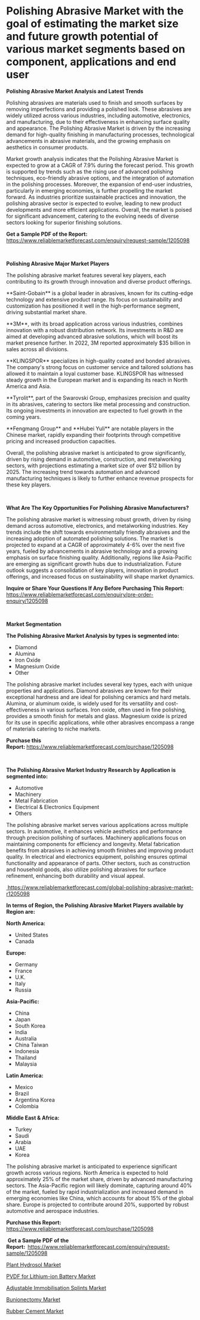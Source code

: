 <p><h1>Polishing Abrasive Market with the goal of estimating the market size and future growth potential of various market segments based on component, applications and end user</h1></p><p><strong>Polishing Abrasive Market Analysis and Latest Trends</strong></p>
<p><p>Polishing abrasives are materials used to finish and smooth surfaces by removing imperfections and providing a polished look. These abrasives are widely utilized across various industries, including automotive, electronics, and manufacturing, due to their effectiveness in enhancing surface quality and appearance. The Polishing Abrasive Market is driven by the increasing demand for high-quality finishing in manufacturing processes, technological advancements in abrasive materials, and the growing emphasis on aesthetics in consumer products.</p><p>Market growth analysis indicates that the Polishing Abrasive Market is expected to grow at a CAGR of 7.9% during the forecast period. This growth is supported by trends such as the rising use of advanced polishing techniques, eco-friendly abrasive options, and the integration of automation in the polishing processes. Moreover, the expansion of end-user industries, particularly in emerging economies, is further propelling the market forward. As industries prioritize sustainable practices and innovation, the polishing abrasive sector is expected to evolve, leading to new product developments and more efficient applications. Overall, the market is poised for significant advancement, catering to the evolving needs of diverse sectors looking for superior finishing solutions.</p></p>
<p><strong>Get a Sample PDF of the Report:&nbsp;</strong> <a href="https://www.reliablemarketforecast.com/enquiry/request-sample/1205098?utm_campaign=1144&utm_medium=2&utm_source=Github&utm_content=ia&utm_term=10112024&utm_id=polishing-abrasive">https://www.reliablemarketforecast.com/enquiry/request-sample/1205098</a></p>
<p>&nbsp;</p>
<p><strong>Polishing Abrasive Major Market Players</strong></p>
<p><p>The polishing abrasive market features several key players, each contributing to its growth through innovation and diverse product offerings. </p><p>**Saint-Gobain** is a global leader in abrasives, known for its cutting-edge technology and extensive product range. Its focus on sustainability and customization has positioned it well in the high-performance segment, driving substantial market share.</p><p>**3M**, with its broad application across various industries, combines innovation with a robust distribution network. Its investments in R&D are aimed at developing advanced abrasive solutions, which will boost its market presence further. In 2022, 3M reported approximately $35 billion in sales across all divisions.</p><p>**KLINGSPOR** specializes in high-quality coated and bonded abrasives. The company's strong focus on customer service and tailored solutions has allowed it to maintain a loyal customer base. KLINGSPOR has witnessed steady growth in the European market and is expanding its reach in North America and Asia.</p><p>**Tyrolit**, part of the Swarovski Group, emphasizes precision and quality in its abrasives, catering to sectors like metal processing and construction. Its ongoing investments in innovation are expected to fuel growth in the coming years.</p><p>**Fengmang Group** and **Hubei Yuli** are notable players in the Chinese market, rapidly expanding their footprints through competitive pricing and increased production capacities. </p><p>Overall, the polishing abrasive market is anticipated to grow significantly, driven by rising demand in automotive, construction, and metalworking sectors, with projections estimating a market size of over $12 billion by 2025. The increasing trend towards automation and advanced manufacturing techniques is likely to further enhance revenue prospects for these key players.</p></p>
<p>&nbsp;</p>
<p><strong>What Are The Key Opportunities For Polishing Abrasive Manufacturers?</strong></p>
<p><p>The polishing abrasive market is witnessing robust growth, driven by rising demand across automotive, electronics, and metalworking industries. Key trends include the shift towards environmentally friendly abrasives and the increasing adoption of automated polishing solutions. The market is projected to expand at a CAGR of approximately 4-6% over the next five years, fueled by advancements in abrasive technology and a growing emphasis on surface finishing quality. Additionally, regions like Asia-Pacific are emerging as significant growth hubs due to industrialization. Future outlook suggests a consolidation of key players, innovation in product offerings, and increased focus on sustainability will shape market dynamics.</p></p>
<p><strong>Inquire or Share Your Questions If Any Before Purchasing This Report:</strong> <a href="https://www.reliablemarketforecast.com/enquiry/pre-order-enquiry/1205098?utm_campaign=1144&utm_medium=2&utm_source=Github&utm_content=ia&utm_term=10112024&utm_id=polishing-abrasive">https://www.reliablemarketforecast.com/enquiry/pre-order-enquiry/1205098</a></p>
<p>&nbsp;</p>
<p><strong>Market Segmentation</strong></p>
<p><strong>The Polishing Abrasive Market Analysis by types is segmented into:</strong></p>
<p><ul><li>Diamond</li><li>Alumina</li><li>Iron Oxide</li><li>Magnesium Oxide</li><li>Other</li></ul></p>
<p><p>The polishing abrasive market includes several key types, each with unique properties and applications. Diamond abrasives are known for their exceptional hardness and are ideal for polishing ceramics and hard metals. Alumina, or aluminum oxide, is widely used for its versatility and cost-effectiveness in various surfaces. Iron oxide, often used in fine polishing, provides a smooth finish for metals and glass. Magnesium oxide is prized for its use in specific applications, while other abrasives encompass a range of materials catering to niche markets.</p></p>
<p><strong>Purchase this Report:&nbsp;</strong><a href="https://www.reliablemarketforecast.com/purchase/1205098?utm_campaign=1144&utm_medium=2&utm_source=Github&utm_content=ia&utm_term=10112024&utm_id=polishing-abrasive">https://www.reliablemarketforecast.com/purchase/1205098</a></p>
<p>&nbsp;</p>
<p><strong>The Polishing Abrasive Market Industry Research by Application is segmented into:</strong></p>
<p><ul><li>Automotive</li><li>Machinery</li><li>Metal Fabrication</li><li>Electrical & Electronics Equipment</li><li>Others</li></ul></p>
<p><p>The polishing abrasive market serves various applications across multiple sectors. In automotive, it enhances vehicle aesthetics and performance through precision polishing of surfaces. Machinery applications focus on maintaining components for efficiency and longevity. Metal fabrication benefits from abrasives in achieving smooth finishes and improving product quality. In electrical and electronics equipment, polishing ensures optimal functionality and appearance of parts. Other sectors, such as construction and household goods, also utilize polishing abrasives for surface refinement, enhancing both durability and visual appeal.</p></p>
<p><a href="https://www.reliablemarketforecast.com/global-polishing-abrasive-market-r1205098?utm_campaign=1144&utm_medium=2&utm_source=Github&utm_content=ia&utm_term=10112024&utm_id=polishing-abrasive">&nbsp;https://www.reliablemarketforecast.com/global-polishing-abrasive-market-r1205098</a></p>
<p><strong>In terms of Region, the Polishing Abrasive Market Players available by Region are:</strong></p>
<p>
    <p> <strong> North America: </strong>
        <ul>
            <li>United States</li>
            <li>Canada</li>
        </ul>
        </p> 
    <p> <strong> Europe: </strong>
        <ul>
            <li>Germany</li>
            <li>France</li>
            <li>U.K.</li>
            <li>Italy</li>
            <li>Russia</li>
        </ul>
        </p> 
    <p> <strong> Asia-Pacific: </strong>
        <ul>
            <li>China</li>
            <li>Japan</li>
            <li>South Korea</li>
            <li>India</li>
            <li>Australia</li>
            <li>China Taiwan</li>
            <li>Indonesia</li>
            <li>Thailand</li>
            <li>Malaysia</li>
        </ul>
        </p> 
    <p> <strong> Latin America: </strong>
        <ul>
            <li>Mexico</li>
            <li>Brazil</li>
            <li>Argentina Korea</li>
            <li>Colombia</li>
        </ul>
        </p> 
    <p> <strong> Middle East & Africa: </strong>
        <ul>
            <li>Turkey</li>
            <li>Saudi</li>
            <li>Arabia</li>
            <li>UAE</li>
            <li>Korea</li>
        </ul>
    </p>
    </p>
<p><p>The polishing abrasive market is anticipated to experience significant growth across various regions. North America is expected to hold approximately 25% of the market share, driven by advanced manufacturing sectors. The Asia-Pacific region will likely dominate, capturing around 40% of the market, fueled by rapid industrialization and increased demand in emerging economies like China, which accounts for about 15% of the global share. Europe is projected to contribute around 20%, supported by robust automotive and aerospace industries.</p></p>
<p><strong>Purchase this Report: </strong><a href="https://www.reliablemarketforecast.com/purchase/1205098?utm_campaign=1144&utm_medium=2&utm_source=Github&utm_content=ia&utm_term=10112024&utm_id=polishing-abrasive">https://www.reliablemarketforecast.com/purchase/1205098</a></p>
<p>&nbsp;<strong>Get a Sample PDF of the Report:&nbsp;&nbsp;</strong><a href="https://www.reliablemarketforecast.com/enquiry/request-sample/1205098?utm_campaign=1144&utm_medium=2&utm_source=Github&utm_content=ia&utm_term=10112024&utm_id=polishing-abrasive">https://www.reliablemarketforecast.com/enquiry/request-sample/1205098</a></p>
<p><strong></strong></p>
<p><p><a href="https://github.com/kaceycoody4m/Market-Research-Report-List-1/blob/main/plant-hydrosol-market.md?utm_campaign=1144&utm_medium=2&utm_source=Github&utm_content=ia&utm_term=10112024&utm_id=polishing-abrasive">Plant Hydrosol Market</a></p><p><a href="https://www.linkedin.com/pulse/global-pvdf-lithium-ion-battery-market-product-types-ojbbf?utm_campaign=1144&utm_medium=2&utm_source=Github&utm_content=ia&utm_term=10112024&utm_id=polishing-abrasive">PVDF for Lithium-ion Battery Market</a></p><p><a href="https://www.linkedin.com/pulse/adjustable-immobilisation-splints-mosaic-piecing-wk75f?utm_campaign=1144&utm_medium=2&utm_source=Github&utm_content=ia&utm_term=10112024&utm_id=polishing-abrasive">Adjustable Immobilisation Splints Market</a></p><p><a href="https://issuu.com/reportprime-2/docs/bunionectomy-market-size-2030.pptx_da71825089e7a9?utm_campaign=1144&utm_medium=2&utm_source=Github&utm_content=ia&utm_term=10112024&utm_id=polishing-abrasive">Bunionectomy Market</a></p><p><a href="https://github.com/brunafxh5tru/Market-Research-Report-List-1/blob/main/rubber-cement-market.md?utm_campaign=1144&utm_medium=2&utm_source=Github&utm_content=ia&utm_term=10112024&utm_id=polishing-abrasive">Rubber Cement Market</a></p></p>